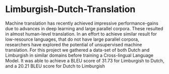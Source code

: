 # Limburgish-Dutch-Translation

Machine translation has recently achieved impressive performance-gains due to advances in deep learning and
large parallel corpora. These resulted in almost human-level
translation. In an effort to achieve similar result for low-resource
languages, that do not have large parallel corpora, researchers
have explored the potential of unsupervised machine translation.
For this project we gathered a data-set of both Dutch and
Limburgish in similar domains before training a Cross-lingual
Language Model. It was able to achieve a BLEU score of 31.73
for Limburgish to Dutch, and a 20.21 BLEU score for Dutch to
Limburgish
